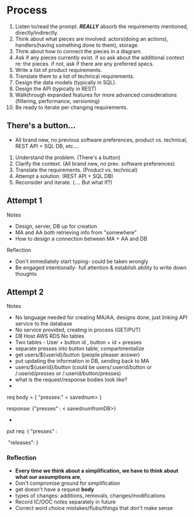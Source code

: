 # Process

1. Listen to/read the prompt. ***REALLY*** absorb the requirements mentioned, directly/indirectly.
2. Think about what pieces are involved: actors(doing an actions), handlers(having something done to them), storage.
3. Think about how to connect the pieces in a diagram.
4. Ask if any pieces currently exist. if so ask about the additional context re: the pieces. if not, ask if there are any preferred specs.
5. Write a list of product requirements.
6. Translate them to a list of technical requirements.
7. Design the data models (typically in SQL).
8. Design the API (typically in REST)
9. Walkthrough expanded features for more advanced considerations (filtering, performance, versioning)
10. Be ready to iterate per changing requirements.



## There's a button...

* All brand new, no previous software preferences, product vs. technical, REST API + SQL DB, etc....



1. Understand the problem. (There's a button)
2. Clarify the context. (All brand new, no prev. software preferences)
3. Translate the requirements. (Product vs. technical)
4. Attempt a  solution. (REST API + SQL DB)
5. Reconsider and iterate.  (.... But what if?)





## Attempt 1

Notes

* Design, server, DB up for creation
* MA and AA both retrieving info from "somewhere"
* How to design a connection between MA + AA and DB 

Reflection

* Don't immediately start typing- could be taken wrongly
* Be engaged intentionally- full attention & establish ability to write down thoughts

## Attempt 2

Notes

* No language needed for creating MA/AA, designs done, just linking API service to the database
* No service provided, creating in process (GET/PUT) 
* DB Host AWS RDS No tables
* Two tables - User + button id , button + id + presses
* separate presses into button table, compartmentalize
* get users/${userid}/button (people pleaser answer)
* put updating the information in DB, sending back to MA
* users/${userid}/button (could be users/:userid/button or /:userid/presses or /:userid/button/presses)
* what is the request/response bodies look like?
* 

req body =  { "presses:" < savednum> }

response: {"presses" : < savednumfromDB>}

* 

put req: { "presses" :

​				"releases": }





### Reflection 

* **Every time we think about a simplification, we have to think about what our assumptions are**,
* Don't compromise ground for simplification 
* get doesn't have a request **body** 
* types of changes: additions, removals, changes/modifications
* Record IC/OOC notes separately in future 
* Correct word choice mistakes/flubs/things that don't make sense  
